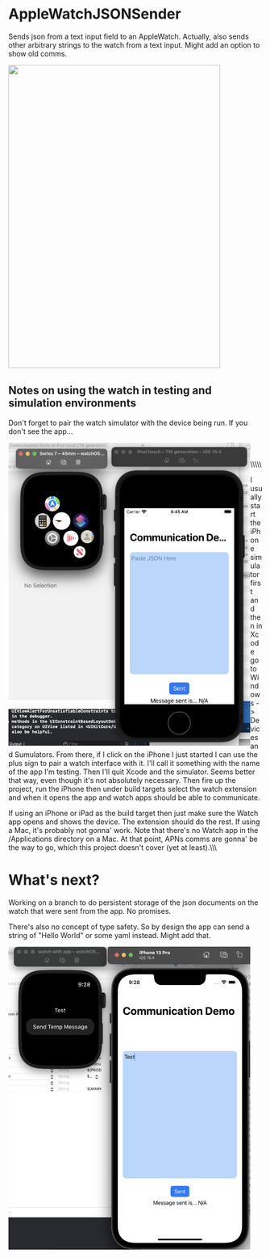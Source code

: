 # AppleWatchJSONSender
Sends json from a text input field to an AppleWatch. Actually, also sends other arbitrary strings to the watch from a text input. Might add an option to show old comms. 

<p><a href="url"><img src="https://github.com/krypted/AppleWatchJSONSender/blob/main/Images/Communication-Demo.gif" height="600" width="420" ></a></p>




## Notes on using the watch in testing and simulation environments
Don't forget to pair the watch simulator with the device being run. If you don't see the app...<br/>

<a href="url"><img src="https://github.com/krypted/AppleWatchJSONSender/blob/main/Images/Nowatch.png" align="left" height="600" width="480" ></a><br/><br/>
\\\\\\\\\\


I usually start the iPhone simulator first and then in Xcode go to Windows -> Devices and Sumulators. From there, if I click on the iPhone I just started I can use the plus sign to pair a watch interface with it. I'll call it something with the name of the app I'm testing. Then I'll quit Xcode and the simulator. Seems better that way, even though it's not absolutely necessary. Then fire up the project, run the iPhone then under build targets select the watch extension and when it opens the app and watch apps should be able to communicate. 

If using an iPhone or iPad as the build target then just make sure the Watch app opens and shows the device. The extension should do the rest. If using a Mac, it's probably not gonna' work. Note that there's no Watch app in the /Applications directory on a Mac. At that point, APNs comms are gonna' be the way to go, which this project doesn't cover (yet at least).\\\\\\




# What's next?<br/>

Working on a branch to do persistent storage of the json documents on the watch that were sent from the app. No promises.

There's also no concept of type safety. So by design the app can send a string of "Hello World" or some yaml instead. Might add that.

<p><a href="url"><img src="https://github.com/krypted/AppleWatchJSONSender/blob/main/Images/DemoScreen.png" align="left" height="600" width="480" ></a></p>
